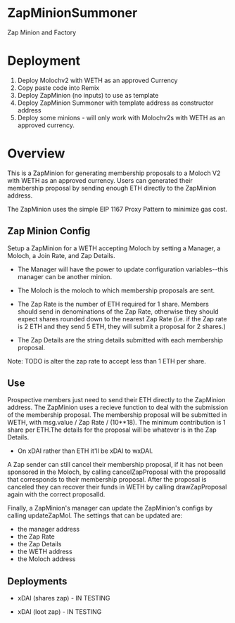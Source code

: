 # ZapMinionSummoner
Zap Minion and Factory

# Deployment
1. Deploy Molochv2 with WETH as an approved Currency
2. Copy paste code into Remix
3. Deploy ZapMinion (no inputs) to use as template
4. Deploy ZapMinion Summoner with template address as constructor address
5. Deploy some minions - will only work with Molochv2s with WETH as an approved currency. 

# Overview
This is a ZapMinion for generating membership proposals to a Moloch V2 with WETH as an approved currency. Users can generated their membership proposal by sending enough ETH directly to the ZapMinion address. 

The ZapMinion uses the simple EIP 1167 Proxy Pattern to minimize gas cost. 

## Zap Minion Config
Setup a ZapMinion for a WETH accepting Moloch by setting a Manager, a Moloch, a Join Rate, and Zap Details. 

* The Manager will have the power to update configuration variables--this manager can be another minion. 

* The Moloch is the moloch to which membership proposals are sent. 

* The Zap Rate is the number of ETH required for 1 share. Members should send in denominations of the Zap Rate, otherwise they should expect shares rounded down to the nearest Zap Rate (i.e. if the Zap rate is 2 ETH and they send 5 ETH, they will submit a proposal for 2 shares.)

* The Zap Details are the string details submitted with each membership proposal. 

Note: TODO is alter the zap rate to accept less than 1 ETH per share.

## Use 

Prospective members just need to send their ETH directly to the ZapMinion address. The ZapMinion uses a recieve function to deal with the submission of the membership proposal. The membership proposal will be submitted in WETH, with msg.value / Zap Rate / (10**18). The minimum contribution is 1 share per ETH.The details for the proposal will be whatever is in the Zap Details. 

* On xDAI rather than ETH it'll be xDAI to wxDAI. 

A Zap sender can still cancel their membership proposal, if it has not been sponsored in the Moloch, by calling cancelZapProposal with the proposalId that corresponds to their membership proposal. After the proposal is canceled they can recover their funds in WETH by calling drawZapProposal again with the correct proposalId. 

Finally, a ZapMinion's manager can update the ZapMinion's configs by calling updateZapMol. The settings that can be updated are: 

* the manager address
* the Zap Rate
* the Zap Details 
* the WETH address
* the Moloch address 

## Deployments

- xDAI (shares zap) - IN TESTING

- xDAI (loot zap) - IN TESTING


